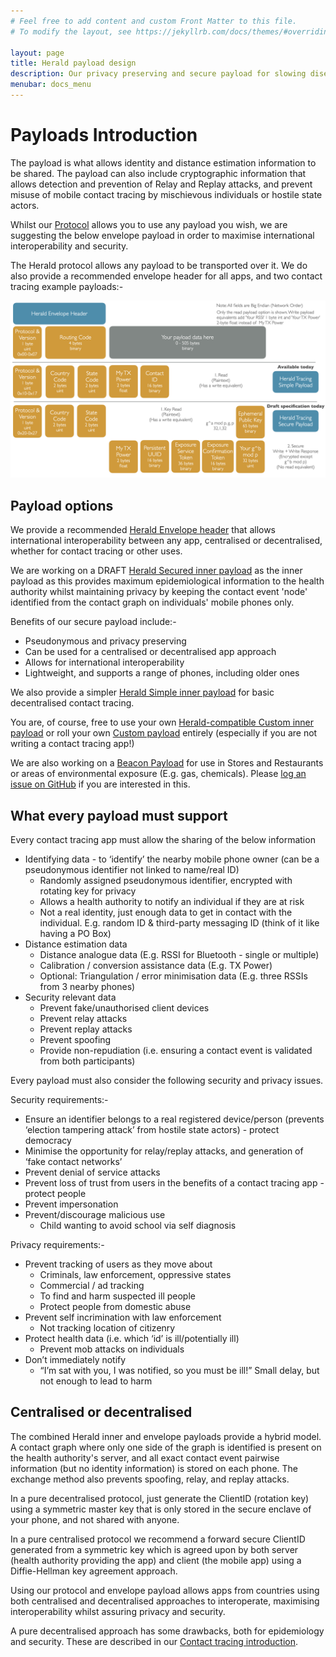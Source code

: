 ```yaml
---
# Feel free to add content and custom Front Matter to this file.
# To modify the layout, see https://jekyllrb.com/docs/themes/#overriding-theme-defaults

layout: page
title: Herald payload design
description: Our privacy preserving and secure payload for slowing disease spread
menubar: docs_menu
---
```


# Payloads Introduction

The payload is what allows identity and distance estimation information to be shared.
The payload can also include cryptographic information that allows detection and 
prevention of Relay and Replay attacks, and prevent misuse of mobile contact
tracing by mischievous individuals or hostile state actors.

Whilst our [Protocol](../protocol) allows you to use any payload you wish, we are
suggesting the below envelope payload in order to maximise international
interoperability and security.

The Herald protocol allows any payload to be transported over it. We do
also provide a recommended envelope header for all apps, and
two contact tracing example payloads:-

![Herald Payload Contents](../images/Payloads.png)

## Payload options

We provide a recommended [Herald Envelope header](../payload/envelope) that allows
international interoperability between any app, centralised or decentralised,
whether for contact tracing or other uses.

We are working on a DRAFT [Herald Secured inner payload](../payload/secured) as the inner payload
as this provides maximum epidemiological information to the health authority whilst
maintaining privacy by keeping the contact event 'node' identified from the contact
graph on individuals' mobile phones only.

Benefits of our secure payload include:-
- Pseudonymous and privacy preserving
- Can be used for a centralised or decentralised app approach
- Allows for international interoperability
- Lightweight, and supports a range of phones, including older ones

We also provide a simpler [Herald Simple inner payload](../payload/simple) for basic
decentralised contact tracing.

You are, of course, free to use your own [Herald-compatible Custom inner payload](../payload/inner)
or roll your own [Custom payload](../payload/outer) entirely 
(especially if you are not writing a contact tracing app!)

We are also working on a [Beacon Payload](../payload/beacon) for use in Stores and Restaurants or areas of environmental exposure (E.g. gas, chemicals). Please 
[log an issue on GitHub](https://github.com/vmware/herald/issues) if you are interested in this.

## What every payload must support

Every contact tracing app must allow the sharing of the below information

- Identifying data - to ‘identify’ the nearby mobile phone owner (can be a pseudonymous identifier not linked to name/real ID)
  - Randomly assigned pseudonymous identifier, encrypted with rotating key for privacy
  - Allows a health authority to notify an individual if they are at risk
  - Not a real identity, just enough data to get in contact with the individual. E.g. random ID & third-party messaging ID (think of it like having a PO Box)
- Distance estimation data
  - Distance analogue data (E.g. RSSI for Bluetooth - single or multiple)
  - Calibration / conversion assistance data (E.g. TX Power)
  - Optional: Triangulation / error minimisation data (E.g. three RSSIs from 3 nearby phones)
- Security relevant data
  - Prevent fake/unauthorised client devices
  - Prevent relay attacks
  - Prevent replay attacks
  - Prevent spoofing
  - Provide non-repudiation (i.e. ensuring a contact event is validated from both participants)

Every payload must also consider the following security and privacy issues.

Security requirements:-
- Ensure an identifier belongs to a real registered device/person (prevents ‘election tampering attack’ from hostile state actors) - protect democracy
- Minimise the opportunity for relay/replay attacks, and generation of ‘fake contact networks’
- Prevent denial of service attacks
- Prevent loss of trust from users in the benefits of a contact tracing app - protect people
- Prevent impersonation
- Prevent/discourage malicious use
  - Child wanting to avoid school via self diagnosis

Privacy requirements:-
- Prevent tracking of users as they move about
  - Criminals, law enforcement, oppressive states
  - Commercial / ad tracking
  - To find and harm suspected ill people
  - Protect people from domestic abuse
- Prevent self incrimination with law enforcement
  - Not tracking location of citizenry
- Protect health data (i.e. which ‘id’ is ill/potentially ill)
  - Prevent mob attacks on individuals
- Don’t immediately notify
  - “I’m sat with you, I was notified, so you must be ill!”
Small delay, but not enough to lead to harm

## Centralised or decentralised

The combined Herald inner and envelope payloads provide a hybrid model.
A contact graph where only one side of the graph is identified is present
on the health authority's server, and all exact contact event pairwise information
(but no identity information) is stored on each phone. The exchange method
also prevents spoofing, relay, and replay attacks.

In a pure decentralised protocol, just generate the ClientID (rotation key)
using a symmetric master key that is only stored in the secure enclave
of your phone, and not shared with anyone.

In a pure centralised protocol we recommend a forward secure ClientID generated
from a symmetric key which is agreed upon by both server (health authority
providing the app) and client (the mobile app) using a Diffie-Hellman key
agreement approach.

Using our protocol and envelope payload allows apps from countries using
both centralised and decentralised approaches to interoperate, maximising
interoperability whilst assuring privacy and security.

A pure decentralised approach has some drawbacks, both for epidemiology and
security. These are described in our [Contact tracing introduction](../background).